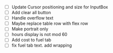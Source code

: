 - [ ] Update Cursor positioning and size for InputBox
- [ ] Add clear all button
- [ ] Handle overflow text
- [ ] Maybe replace table row with flex row
- [ ] Make portrait only
- [ ] hours display is not mod 60
- [ ] Add cost to fuel tab
- [ ] fix fuel tab text. add wrapping